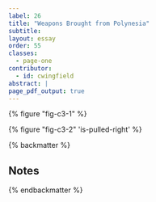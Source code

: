 ```yaml
---
label: 26
title: "Weapons Brought from Polynesia"
subtitle: 
layout: essay
order: 55
classes:
  - page-one
contributor:
  - id: cwingfield
abstract: |
page_pdf_output: true
---
```

{% figure "fig-c3-1" %}

{% figure "fig-c3-2" 'is-pulled-right' %}


{% backmatter %}

## Notes

[^1]:

[^2]: 


{% endbackmatter %}
